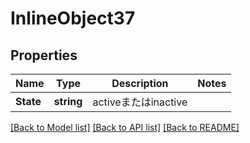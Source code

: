 # InlineObject37

## Properties

Name | Type | Description | Notes
------------ | ------------- | ------------- | -------------
**State** | **string** | activeまたはinactive | 

[[Back to Model list]](../README.md#documentation-for-models) [[Back to API list]](../README.md#documentation-for-api-endpoints) [[Back to README]](../README.md)


